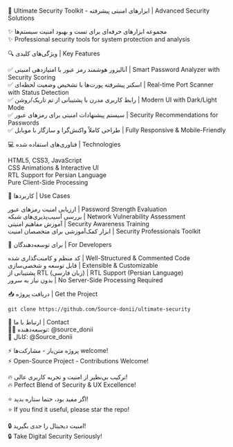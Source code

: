 🚀 Ultimate Security Toolkit - ابزارهای امنیتی پیشرفته | Advanced Security Solutions  

✨ مجموعه ابزارهای حرفه‌ای برای تست و بهبود امنیت سیستم‌ها  
✨ Professional security tools for system protection and analysis  

🔍 ویژگی‌های کلیدی | Key Features  

✅ آنالیزور هوشمند رمز عبور با امتیازدهی امنیتی | Smart Password Analyzer with Security Scoring  
✅ اسکنر پیشرفته پورت‌ها با تشخیص وضعیت لحظه‌ای | Real-time Port Scanner with Status Detection  
✅ رابط کاربری مدرن با پشتیبانی از تم تاریک/روشن | Modern UI with Dark/Light Mode  
✅ سیستم پیشنهادات امنیتی برای رمزهای عبور | Security Recommendations for Passwords  
✅ طراحی کاملاً واکنش‌گرا و سازگار با موبایل | Fully Responsive & Mobile-Friendly  

💻 فناوری‌های استفاده شده | Technologies  

HTML5, CSS3, JavaScript  
CSS Animations & Interactive UI  
RTL Support for Persian Language  
Pure Client-Side Processing  

📌 کاربردها | Use Cases  

ارزیابی امنیت رمزهای عبور | Password Strength Evaluation  
بررسی آسیب‌پذیری‌های شبکه | Network Vulnerability Assessment  
آموزش مفاهیم امنیتی | Security Awareness Training  
ابزار کمک‌آموزشی برای متخصصان امنیت | Security Professionals Toolkit  

🌟 برای توسعه‌دهندگان | For Developers  

کد منظم و کامنت‌گذاری شده | Well-Structured & Commented Code  
قابل توسعه و شخصی‌سازی | Extensible & Customizable  
پشتیبانی از RTL (زبان فارسی) | RTL Support (Persian Language)  
بدون نیاز به سرور | No Server-Side Processing Required  

📥 دریافت پروژه | Get the Project  
```
git clone https://github.com/Source-donii/ultimate-security  
```
📢 ارتباط با ما | Contact  
👨‍💻 توسعه‌دهنده: @source_donii  
📮 کانال: @Source_donii  

⚡ پروژه متن‌باز - مشارکت‌ها welcome!  
⚡ Open-Source Project - Contributions Welcome!  

🔥 ترکیب بی‌نظیر از امنیت و تجربه کاربری عالی!  
🔥 Perfect Blend of Security & UX Excellence!  

⭐ اگر مفید بود، حتما ستاره بدید!  
⭐ If you find it useful, please star the repo!  

🔒 امنیت دیجیتال را جدی بگیرید!  
🔒 Take Digital Security Seriously!
